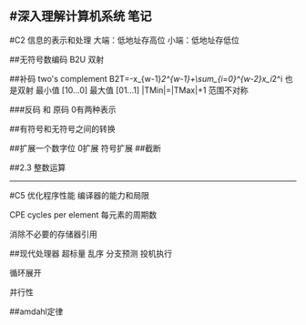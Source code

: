 #深入理解计算机系统		笔记
----
#C2 信息的表示和处理
大端：低地址存高位
小端：低地址存低位

##无符号数编码
B2U 双射

##补码 two's complement
B2T=-x_{w-1}*2^{w-1}+\sum_{i=0}^{w-2}x_i*2^i
也是双射
最小值 [10...0]
最大值 [01...1]
|TMin|=|TMax|+1 范围不对称


###反码 和 原码
0有两种表示

##有符号和无符号之间的转换


##扩展一个数字位
0扩展
符号扩展
##截断

##2.3 整数运算








----
#C5 优化程序性能
编译器的能力和局限

CPE cycles per element 每元素的周期数

消除不必要的存储器引用

##现代处理器
超标量 乱序
分支预测 投机执行

循环展开

并行性

##amdahl定律











